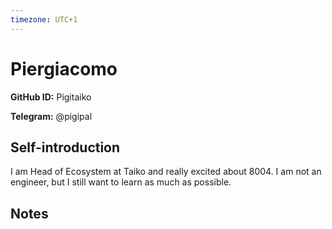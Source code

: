 ```yaml
---
timezone: UTC+1
---
```


# Piergiacomo

**GitHub ID:** Pigitaiko

**Telegram:** @pigipal

## Self-introduction

I am Head of Ecosystem at Taiko and really excited about 8004. I am not an engineer, but I still want to learn as much as possible.

## Notes

<!-- Content_START -->


<!-- Content_END -->
